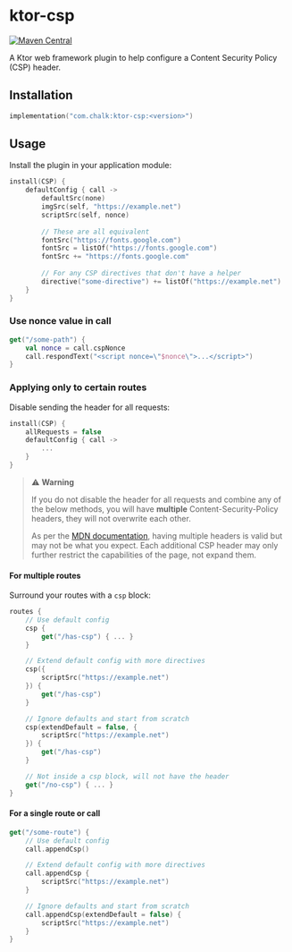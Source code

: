 # ktor-csp

[![Maven Central](https://img.shields.io/maven-central/v/com.chalk/ktor-csp.svg)](https://search.maven.org/artifact/com.chalk/ktor-csp)

A Ktor web framework plugin to help configure a Content Security Policy (CSP) header.

## Installation

```kotlin
implementation("com.chalk:ktor-csp:<version>")
```

## Usage

Install the plugin in your application module:

```kotlin
install(CSP) {
    defaultConfig { call ->
        defaultSrc(none)
        imgSrc(self, "https://example.net")
        scriptSrc(self, nonce)
        
        // These are all equivalent
        fontSrc("https://fonts.google.com")
        fontSrc = listOf("https://fonts.google.com")
        fontSrc += "https://fonts.google.com"
        
        // For any CSP directives that don't have a helper
        directive("some-directive") += listOf("https://example.net")
    }
}
```

### Use nonce value in call

```kotlin
get("/some-path") {
    val nonce = call.cspNonce
    call.respondText("<script nonce=\"$nonce\">...</script>")
}
```

### Applying only to certain routes

Disable sending the header for all requests:

```kotlin
install(CSP) {
    allRequests = false
    defaultConfig { call -> 
        ... 
    }
}
```

> ⚠️ **Warning**
>
> If you do not disable the header for all requests and combine any of the below methods, you will have **multiple** Content-Security-Policy headers, they will not overwrite each other.
> 
> As per the [MDN documentation](https://developer.mozilla.org/en-US/docs/Web/HTTP/Headers/Content-Security-Policy#multiple_content_security_policies), having multiple headers is valid but may not be what you expect.
> Each additional CSP header may only further restrict the capabilities of the page, not expand them.

#### For multiple routes

Surround your routes with a `csp` block:

```kotlin
routes {
    // Use default config
    csp { 
        get("/has-csp") { ... }
    }

    // Extend default config with more directives
    csp({
        scriptSrc("https://example.net")
    }) {
        get("/has-csp")
    }

    // Ignore defaults and start from scratch
    csp(extendDefault = false, {
        scriptSrc("https://example.net")
    }) {
        get("/has-csp")
    }

    // Not inside a csp block, will not have the header
    get("/no-csp") { ... }
}
```

#### For a single route or call

```kotlin
get("/some-route") {
    // Use default config
    call.appendCsp()

    // Extend default config with more directives
    call.appendCsp { 
        scriptSrc("https://example.net")
    }

    // Ignore defaults and start from scratch
    call.appendCsp(extendDefault = false) {
        scriptSrc("https://example.net")
    }
}
```
